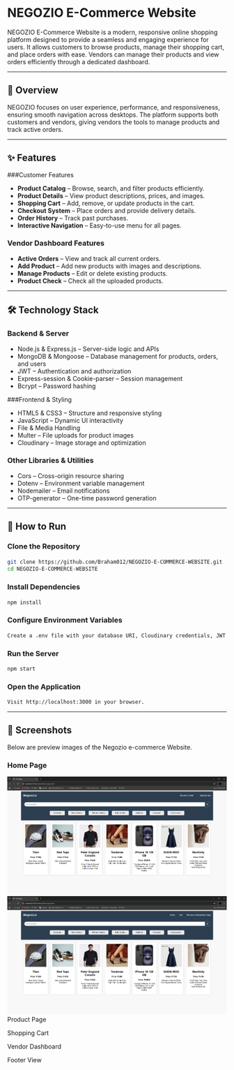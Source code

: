 # NEGOZIO E-Commerce Website

NEGOZIO E-Commerce Website is a modern, responsive online shopping platform designed to provide a seamless and engaging experience for users.
It allows customers to browse products, manage their shopping cart, and place orders with ease. Vendors can manage their products and view orders efficiently through a dedicated dashboard.

---

## 📌 Overview

NEGOZIO focuses on user experience, performance, and responsiveness, ensuring smooth navigation across desktops.
The platform supports both customers and vendors, giving vendors the tools to manage products and track active orders.

---

## ✨ Features

###Customer Features

- **Product Catalog** – Browse, search, and filter products efficiently.
- **Product Details** – View product descriptions, prices, and images.
- **Shopping Cart** – Add, remove, or update products in the cart.
- **Checkout System** – Place orders and provide delivery details.
- **Order History** – Track past purchases.
- **Interactive Navigation** – Easy-to-use menu for all pages.

### Vendor Dashboard Features

- **Active Orders** – View and track all current orders.
- **Add Product** – Add new products with images and descriptions.
- **Manage Products** – Edit or delete existing products.
- **Product Check**  – Check all the uploaded products.

---

## 🛠 Technology Stack

### Backend & Server

- Node.js & Express.js – Server-side logic and APIs
- MongoDB & Mongoose – Database management for products, orders, and users
- JWT – Authentication and authorization
- Express-session & Cookie-parser – Session management
- Bcrypt – Password hashing

###Frontend & Styling

- HTML5 & CSS3 – Structure and responsive styling
- JavaScript – Dynamic UI interactivity
- File & Media Handling
- Multer – File uploads for product images
- Cloudinary – Image storage and optimization

### Other Libraries & Utilities

- Cors – Cross-origin resource sharing
- Dotenv – Environment variable management
- Nodemailer – Email notifications
- OTP-generator – One-time password generation

---

## 🚀 How to Run

### Clone the Repository

```bash
git clone https://github.com/Braham012/NEGOZIO-E-COMMERCE-WEBSITE.git
cd NEGOZIO-E-COMMERCE-WEBSITE
```

### Install Dependencies
```bash
npm install
```

### Configure Environment Variables
```bash
Create a .env file with your database URI, Cloudinary credentials, JWT secret, and email credentials.
```
### Run the Server
```bash
npm start
```

### Open the Application
```bash
Visit http://localhost:3000 in your browser.
```

---

## 📸 Screenshots

Below are preview images of the Negozio e-commerce Website.

### Home Page
![homepage](https://github.com/Braham012/NEGOZIO-E-COMMERCE-WEBSITE/blob/main/demo%20screenshot/Screenshot%202025-10-06%20004054.png)![](https://github.com/Braham012/NEGOZIO-E-COMMERCE-WEBSITE/blob/main/demo%20screenshot/Screenshot%202025-10-06%20004001.png)
Product Page

Shopping Cart

Vendor Dashboard

Footer View
